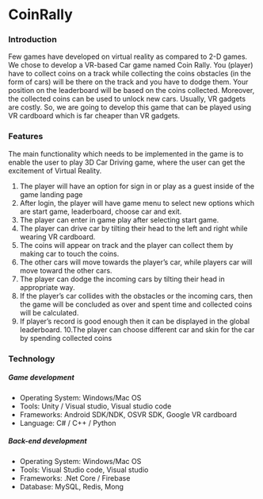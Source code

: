 # CoinRally

### Introduction
Few games have developed on virtual reality as compared to 2-D games. We chose to develop a VR-based Car game named Coin Rally. You (player) have to collect coins on a track while collecting the coins obstacles (in the form of cars) will be there on the track and you have to dodge them. Your position on the leaderboard will be based on the coins collected. Moreover,  the collected coins can be used to unlock new cars. Usually, VR gadgets are costly. So, we are going to develop this game that can be played using VR cardboard which is far cheaper than VR gadgets.

### Features
The main functionality which needs to be implemented in the game is to enable the user to play 3D Car Driving game, where the user can get the excitement of Virtual Reality.
1. The player will have an option for sign in or play as a guest inside of the game landing page
2. After login, the player will have game menu to select new options which are start game, leaderboard, choose car and exit.
3. The player can enter in game play after selecting start game.
4. The player can drive car by tilting their head to the left and right while wearing VR cardboard.
5. The coins will appear on track and the player can collect them by making car to touch the coins.
6. The other cars will move towards the player’s car, while players car will move toward the other cars.
7. The player can dodge the incoming cars by tilting their head in appropriate way.
8. If the player’s car collides with the obstacles or the incoming cars, then the game will be concluded as over and spent time and collected coins will be calculated.
9. If player’s record is good enough then it can be displayed in the global leaderboard.
10.The player can choose different car and skin for the car by spending collected coins

### Technology
##### Game development
* Operating System: Windows/Mac OS
* Tools: Unity / Visual studio, Visual studio code
* Frameworks: Android SDK/NDK, OSVR SDK, Google VR cardboard
* Language: C# / C++ / Python

##### Back-end development
* Operating System: Windows/Mac OS
* Tools: Visual Studio code, Visual studio
* Frameworks: .Net Core / Firebase
* Database: MySQL, Redis, Mong
